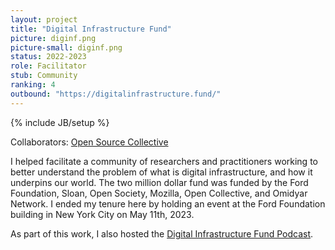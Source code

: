 ```yaml
---
layout: project
title: "Digital Infrastructure Fund"
picture: diginf.png
picture-small: diginf.png
status: 2022-2023
role: Facilitator
stub: Community
ranking: 4
outbound: "https://digitalinfrastructure.fund/"
---
```

{% include JB/setup %}

Collaborators: [Open Source Collective](/projects/open-source-collective)

I helped facilitate a community of researchers and practitioners working to better understand the problem of what is digital infrastructure, and how it underpins our world. The two million dollar fund was funded by the Ford Foundation, Sloan, Open Society, Mozilla, Open Collective, and Omidyar Network. I ended my tenure here by holding an event at the Ford Foundation building in New York City on May 11th, 2023. 

As part of this work, I also hosted the [Digital Infrastructure Fund Podcast](https://dif.fireside.fm/).
